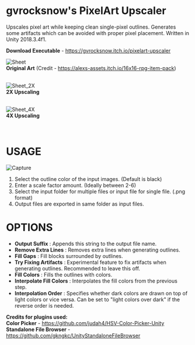 # gvrocksnow's PixelArt Upscaler
Upscales pixel art while keeping clean single-pixel outlines. Generates some artifacts which can be avoided with proper pixel placement. Written in Unity 2018.3.4f1.

**Download Executable** - https://gvrocksnow.itch.io/pixelart-upscaler

![Sheet](https://user-images.githubusercontent.com/22365275/68945399-56454f00-07d6-11ea-9bb0-ffc697e3e4d8.png)<br>
**Original Art** (Credit - https://alexs-assets.itch.io/16x16-rpg-item-pack)<br /><br />


![Sheet_2X](https://user-images.githubusercontent.com/22365275/68945447-72e18700-07d6-11ea-9001-7d9fe6ded36e.png)<br>
**2X Upscaling**<br /><br />


![Sheet_4X](https://user-images.githubusercontent.com/22365275/68945477-7bd25880-07d6-11ea-8b37-32b8aff9d145.png)<br>
**4X Upscaling**<br /><br /><br />


# USAGE
![Capture](https://user-images.githubusercontent.com/22365275/68947245-01f09e00-07db-11ea-9e57-9e7f4d7fa45d.PNG)  

1. Select the outline color of the input images. (Default is black)
2. Enter a scale factor amount. (Ideally between 2-6)
3. Select the input folder for multiple files or input file for single file. (.png format)
4. Output files are exported in same folder as input files.

# OPTIONS

- **Output Suffix** : Appends this string to the output file name.  
- **Remove Extra Lines** : Removes extra lines when generating outlines.  
- **Fill Gaps** : Fill blocks surrounded by outlines.  
- **Try Fixing Artifacts** : Experimental feature to fix artifacts when generating outlines. Recommended to leave this off.  
- **Fill Colors** : Fills the outlines with colors.  
- **Interpolate Fill Colors** : Interpolates the fill colors from the previous step.  
- **Interpolation Order** : Specifies whether dark colors are drawn on top of light colors or vice versa. Can be set to "light colors over dark" if the reverse order is needed.


**Credits for plugins used:**    
**Color Picker** - https://github.com/judah4/HSV-Color-Picker-Unity     
**Standalone File Browser** - https://github.com/gkngkc/UnityStandaloneFileBrowser 
